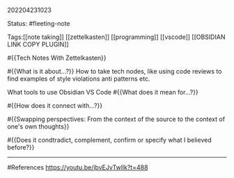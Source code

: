 202204231023

Status: #fleeting-note 

Tags:[[note taking]] [[zettelkasten]] [[programming]] [[vscode]] [[OBSIDIAN LINK COPY PLUGIN]] 

#{{Tech Notes With Zettelkasten}}

#{{What is it about...?}}
How to take tech nodes, like using code reviews to find examples of style violations anti patterns etc.

What tools to use
	Obsidian
	VS Code
#{{What does it mean for...?}}

#{{How does it connect with...?}}

#{{Swapping perspectives: From the context of the source to the context of one's own thoughts}}

#{{Does it condtradict, complement, confirm or specify what I believed before?}}


___
#References
https://youtu.be/jbvEJvTwllk?t=488


